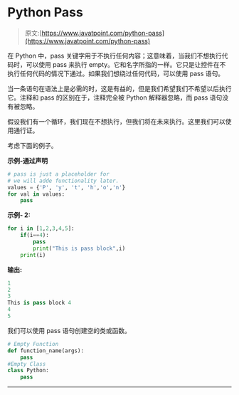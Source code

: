 # Python Pass

> 原文:[https://www.javatpoint.com/python-pass](https://www.javatpoint.com/python-pass)

在 Python 中，pass 关键字用于不执行任何内容；这意味着，当我们不想执行代码时，可以使用 pass 来执行 empty。它和名字所指的一样。它只是让控件在不执行任何代码的情况下通过。如果我们想绕过任何代码，可以使用 pass 语句。

当一条语句在语法上是必需的时，这是有益的，但是我们希望我们不希望以后执行它。注释和 pass 的区别在于，注释完全被 Python 解释器忽略，而 pass 语句没有被忽略。

假设我们有一个循环，我们现在不想执行，但我们将在未来执行。这里我们可以使用通行证。

考虑下面的例子。

**示例-通过声明**

```py
# pass is just a placeholder for
# we will adde functionality later.
values = {'P', 'y', 't', 'h','o','n'}
for val in values:
    pass

```

**示例- 2:**

```py
for i in [1,2,3,4,5]: 
    if(i==4):
        pass
        print("This is pass block",i)
    print(i)

```

**输出:**

```py
1
2
3
This is pass block 4
4
5

```

我们可以使用 pass 语句创建空的类或函数。

```py
# Empty Function
def function_name(args):
    pass
#Empty Class
class Python:
    pass

```

* * *
